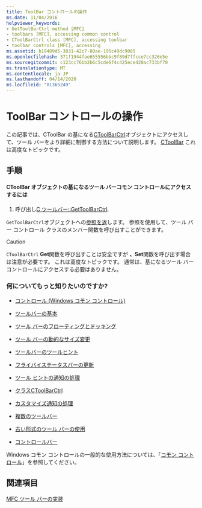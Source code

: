 ```yaml
---
title: ToolBar コントロールの操作
ms.date: 11/04/2016
helpviewer_keywords:
- GetToolBarCtrl method [MFC]
- toolbars [MFC], accessing common control
- CToolBarCtrl class [MFC], accessing toolbar
- toolbar controls [MFC], accessing
ms.assetid: b19409d5-3831-42c7-80ae-195c49dc9085
ms.openlocfilehash: 371f1944fae655556bbc9f89d7ffcce7cc326e5e
ms.sourcegitcommit: c123cc76bb2b6c5cde6f4c425ece420ac733bf70
ms.translationtype: MT
ms.contentlocale: ja-JP
ms.lasthandoff: 04/14/2020
ms.locfileid: "81365249"
---
```

# <a name="working-with-the-toolbar-control"></a>ToolBar コントロールの操作

この記事では、CToolBar の基になる[CToolBarCtrl](../mfc/reference/ctoolbarctrl-class.md)オブジェクトにアクセスして、ツール バーをより詳細に制御する方法について説明します。 [CToolBar](../mfc/reference/ctoolbar-class.md) これは高度なトピックです。

## <a name="procedures"></a>手順

#### <a name="to-access-the-toolbar-common-control-underlying-your-ctoolbar-object"></a>CToolBar オブジェクトの基になるツール バーコモン コントロールにアクセスするには

1. 呼び出し[C ツールバー::GetToolBarCtrl](../mfc/reference/ctoolbar-class.md#gettoolbarctrl).

`GetToolBarCtrl`オブジェクトへの[参照を返](../mfc/reference/ctoolbarctrl-class.md)します。 参照を使用して、ツール バー コントロール クラスのメンバー関数を呼び出すことができます。

> [!CAUTION]
> `CToolBarCtrl` **Get**関数を呼び出すことは安全ですが **、Set**関数を呼び出す場合は注意が必要です。 これは高度なトピックです。 通常は、基になるツール バー コントロールにアクセスする必要はありません。

### <a name="what-do-you-want-to-know-more-about"></a>何についてもっと知りたいのですか?

- [コントロール (Windows コモン コントロール)](../mfc/controls-mfc.md)

- [ツールバーの基本](../mfc/toolbar-fundamentals.md)

- [ツール バーのフローティングとドッキング](../mfc/docking-and-floating-toolbars.md)

- [ツール バーの動的なサイズ変更](../mfc/docking-and-floating-toolbars.md)

- [ツールバーのツールヒント](../mfc/toolbar-tool-tips.md)

- [フライバイステータスバーの更新](../mfc/toolbar-tool-tips.md)

- [ツール ヒントの通知の処理](../mfc/handling-tool-tip-notifications.md)

- [クラス](../mfc/reference/ctoolbar-class.md)[CToolBarCtrl](../mfc/reference/ctoolbarctrl-class.md)

- [カスタマイズ通知の処理](../mfc/handling-customization-notifications.md)

- [複数のツールバー](../mfc/toolbar-fundamentals.md)

- [古い形式のツール バーの使用](../mfc/using-your-old-toolbars.md)

- [コントロールバー](../mfc/control-bars.md)

Windows コモン コントロールの一般的な使用方法については、「[コモン コントロール](/windows/win32/Controls/common-controls-intro)」を参照してください。

## <a name="see-also"></a>関連項目

[MFC ツール バーの実装](../mfc/mfc-toolbar-implementation.md)
